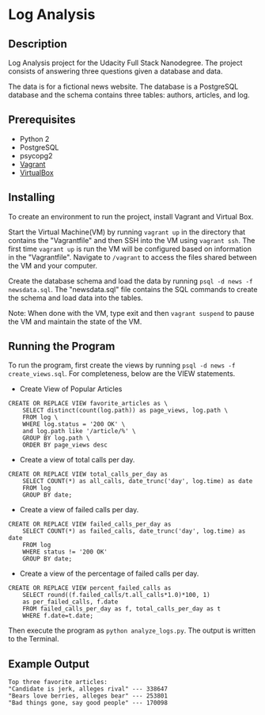 # Log Analysis

## Description
Log Analysis project for the Udacity Full Stack Nanodegree. The project consists of answering three questions given a database and data.

The data is for a fictional news website. The database is a PostgreSQL database and the schema contains three tables: authors, articles, and log.

## Prerequisites
- Python 2
- PostgreSQL
- psycopg2
- [Vagrant](https://www.vagrantup.com/)
- [VirtualBox](https://www.virtualbox.org/wiki/Downloads)

## Installing
To create an environment to run the project, install Vagrant and Virtual Box.

Start the Virtual Machine(VM) by running `vagrant up` in the directory that contains the "Vagrantfile" and then SSH into the VM using `vagrant ssh`. The first time `vagrant up` is run the VM will be configured based on information in the "Vagrantfile". Navigate to `/vagrant` to access the files shared between the VM and your computer.

Create the database schema and load the data by running `psql -d news -f newsdata.sql`. The "newsdata.sql" file contains the SQL commands to create the schema and load data into the tables.

Note: When done with the VM, type exit and then `vagrant suspend` to pause the VM and maintain the state of the VM.

## Running the Program
To run the program, first create the views by running `psql -d news -f create_views.sql`. For completeness, below are the VIEW statements.

- Create View of Popular Articles
```
CREATE OR REPLACE VIEW favorite_articles as \
    SELECT distinct(count(log.path)) as page_views, log.path \
    FROM log \
    WHERE log.status = '200 OK' \
    and log.path like '/article/%' \
    GROUP BY log.path \
    ORDER BY page_views desc
```

- Create a view of total calls per day.
```
CREATE OR REPLACE VIEW total_calls_per_day as
    SELECT COUNT(*) as all_calls, date_trunc('day', log.time) as date
    FROM log
    GROUP BY date;
```

- Create a view of failed calls per day.
```
CREATE OR REPLACE VIEW failed_calls_per_day as
    SELECT COUNT(*) as failed_calls, date_trunc('day', log.time) as date
    FROM log
    WHERE status != '200 OK'
    GROUP BY date;
```

- Create a view of the percentage of failed calls per day.
```
CREATE OR REPLACE VIEW percent_failed_calls as
    SELECT round((f.failed_calls/t.all_calls*1.0)*100, 1)
    as per_failed_calls, f.date
    FROM failed_calls_per_day as f, total_calls_per_day as t
    WHERE f.date=t.date;
```


Then execute the program as `python analyze_logs.py`. The output is written to the Terminal.

## Example Output
```
Top three favorite articles:
"Candidate is jerk, alleges rival" --- 338647
"Bears love berries, alleges bear" --- 253801
"Bad things gone, say good people" --- 170098
```
